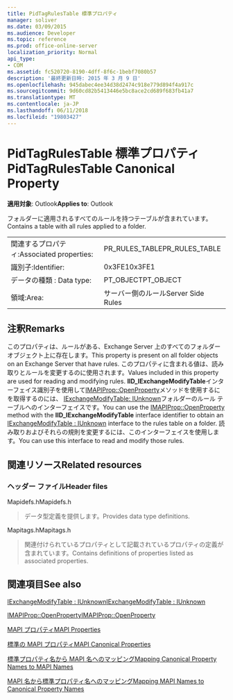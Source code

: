 ```yaml
---
title: PidTagRulesTable 標準プロパティ
manager: soliver
ms.date: 03/09/2015
ms.audience: Developer
ms.topic: reference
ms.prod: office-online-server
localization_priority: Normal
api_type:
- COM
ms.assetid: fc520720-8190-4dff-8f6c-1bebf7080b57
description: '最終更新日時: 2015 年 3 月 9 日'
ms.openlocfilehash: 945dabec4ee34d38d2474c918e779d894f4a917c
ms.sourcegitcommit: 9d60cd82b5413446e5bc8ace2cd689f683fb41a7
ms.translationtype: MT
ms.contentlocale: ja-JP
ms.lasthandoff: 06/11/2018
ms.locfileid: "19803427"
---
```

# <a name="pidtagrulestable-canonical-property"></a><span data-ttu-id="02818-103">PidTagRulesTable 標準プロパティ</span><span class="sxs-lookup"><span data-stu-id="02818-103">PidTagRulesTable Canonical Property</span></span>

  
  
<span data-ttu-id="02818-104">**適用対象**: Outlook</span><span class="sxs-lookup"><span data-stu-id="02818-104">**Applies to**: Outlook</span></span> 
  
<span data-ttu-id="02818-105">フォルダーに適用されるすべてのルールを持つテーブルが含まれています。</span><span class="sxs-lookup"><span data-stu-id="02818-105">Contains a table with all rules applied to a folder.</span></span>
  
|||
|:-----|:-----|
|<span data-ttu-id="02818-106">関連するプロパティ:</span><span class="sxs-lookup"><span data-stu-id="02818-106">Associated properties:</span></span>  <br/> |<span data-ttu-id="02818-107">PR_RULES_TABLE</span><span class="sxs-lookup"><span data-stu-id="02818-107">PR_RULES_TABLE</span></span>  <br/> |
|<span data-ttu-id="02818-108">識別子:</span><span class="sxs-lookup"><span data-stu-id="02818-108">Identifier:</span></span>  <br/> |<span data-ttu-id="02818-109">0x3FE1</span><span class="sxs-lookup"><span data-stu-id="02818-109">0x3FE1</span></span>  <br/> |
|<span data-ttu-id="02818-110">データの種類 : </span><span class="sxs-lookup"><span data-stu-id="02818-110">Data type:</span></span>  <br/> |<span data-ttu-id="02818-111">PT_OBJECT</span><span class="sxs-lookup"><span data-stu-id="02818-111">PT_OBJECT</span></span>  <br/> |
|<span data-ttu-id="02818-112">領域:</span><span class="sxs-lookup"><span data-stu-id="02818-112">Area:</span></span>  <br/> |<span data-ttu-id="02818-113">サーバー側のルール</span><span class="sxs-lookup"><span data-stu-id="02818-113">Server Side Rules</span></span>  <br/> |
   
## <a name="remarks"></a><span data-ttu-id="02818-114">注釈</span><span class="sxs-lookup"><span data-stu-id="02818-114">Remarks</span></span>

<span data-ttu-id="02818-115">このプロパティは、ルールがある、Exchange Server 上のすべてのフォルダー オブジェクト上に存在します。</span><span class="sxs-lookup"><span data-stu-id="02818-115">This property is present on all folder objects on an Exchange Server that have rules.</span></span> <span data-ttu-id="02818-116">このプロパティに含まれる値は、読み取りとルールを変更するのに使用されます。</span><span class="sxs-lookup"><span data-stu-id="02818-116">Values included in this property are used for reading and modifying rules.</span></span> <span data-ttu-id="02818-117">**IID_IExchangeModifyTable**インターフェイス識別子を使用して[IMAPIProp::OpenProperty](imapiprop-openproperty.md)メソッドを使用するにを取得するのには、 [IExchangeModifyTable: IUnknown](iexchangemodifytableiunknown.md)フォルダーのルール テーブルへのインターフェイスです。</span><span class="sxs-lookup"><span data-stu-id="02818-117">You can use the [IMAPIProp::OpenProperty](imapiprop-openproperty.md) method with the **IID_IExchangeModifyTable** interface identifier to obtain an [IExchangeModifyTable : IUnknown](iexchangemodifytableiunknown.md) interface to the rules table on a folder.</span></span> <span data-ttu-id="02818-118">読み取りおよびそれらの規則を変更するには、このインターフェイスを使用します。</span><span class="sxs-lookup"><span data-stu-id="02818-118">You can use this interface to read and modify those rules.</span></span> 
  
## <a name="related-resources"></a><span data-ttu-id="02818-119">関連リソース</span><span class="sxs-lookup"><span data-stu-id="02818-119">Related resources</span></span>

### <a name="header-files"></a><span data-ttu-id="02818-120">ヘッダー ファイル</span><span class="sxs-lookup"><span data-stu-id="02818-120">Header files</span></span>

<span data-ttu-id="02818-121">Mapidefs.h</span><span class="sxs-lookup"><span data-stu-id="02818-121">Mapidefs.h</span></span>
  
> <span data-ttu-id="02818-122">データ型定義を提供します。</span><span class="sxs-lookup"><span data-stu-id="02818-122">Provides data type definitions.</span></span>
    
<span data-ttu-id="02818-123">Mapitags.h</span><span class="sxs-lookup"><span data-stu-id="02818-123">Mapitags.h</span></span>
  
> <span data-ttu-id="02818-124">関連付けられているプロパティとして記載されているプロパティの定義が含まれています。</span><span class="sxs-lookup"><span data-stu-id="02818-124">Contains definitions of properties listed as associated properties.</span></span> 
    
## <a name="see-also"></a><span data-ttu-id="02818-125">関連項目</span><span class="sxs-lookup"><span data-stu-id="02818-125">See also</span></span>



[<span data-ttu-id="02818-126">IExchangeModifyTable : IUnknown</span><span class="sxs-lookup"><span data-stu-id="02818-126">IExchangeModifyTable : IUnknown</span></span>](iexchangemodifytableiunknown.md)
  
[<span data-ttu-id="02818-127">IMAPIProp::OpenProperty</span><span class="sxs-lookup"><span data-stu-id="02818-127">IMAPIProp::OpenProperty</span></span>](imapiprop-openproperty.md)


[<span data-ttu-id="02818-128">MAPI プロパティ</span><span class="sxs-lookup"><span data-stu-id="02818-128">MAPI Properties</span></span>](mapi-properties.md)
  
[<span data-ttu-id="02818-129">標準の MAPI プロパティ</span><span class="sxs-lookup"><span data-stu-id="02818-129">MAPI Canonical Properties</span></span>](mapi-canonical-properties.md)
  
[<span data-ttu-id="02818-130">標準プロパティ名から MAPI 名へのマッピング</span><span class="sxs-lookup"><span data-stu-id="02818-130">Mapping Canonical Property Names to MAPI Names</span></span>](mapping-canonical-property-names-to-mapi-names.md)
  
[<span data-ttu-id="02818-131">MAPI 名から標準プロパティ名へのマッピング</span><span class="sxs-lookup"><span data-stu-id="02818-131">Mapping MAPI Names to Canonical Property Names</span></span>](mapping-mapi-names-to-canonical-property-names.md)

